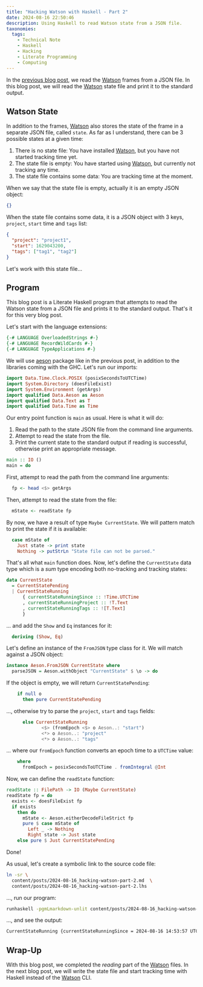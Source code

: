 ```yaml
---
title: "Hacking Watson with Haskell - Part 2"
date: 2024-08-16 22:50:46
description: Using Haskell to read Watson state from a JSON file.
taxonomies:
  tags:
    - Technical Note
    - Haskell
    - Hacking
    - Literate Programming
    - Computing
---
```


In the [previous blog post], we read the [Watson] frames from a JSON file. In
this blog post, we will read the [Watson] state file and print it to the
standard output.

<!-- more -->

## Watson State

In addition to the frames, [Watson] also stores the state of the frame in a
separate JSON file, called `state`. As far as I understand, there can be 3
possible states at a given time:

1. There is no state file: You have installed [Watson], but you have not started
   tracking time yet.
2. The state file is empty: You have started using [Watson], but currently not
   tracking any time.
3. The state file contains some data: You are tracking time at the moment.

When we say that the state file is empty, actually it is an empty JSON object:

```json
{}
```

When the state file contains some data, it is a JSON object with 3 keys,
`project`, `start` time and `tags` list:

```json
{
  "project": "project1",
  "start": 1629043200,
  "tags": ["tag1", "tag2"]
}
```

Let's work with this state file...

## Program

This blog post is a Literate Haskell program that attempts to read the Watson
state from a JSON file and prints it to the standard output. That's it for this
very blog post.

Let's start with the language extensions:

```haskell
{-# LANGUAGE OverloadedStrings #-}
{-# LANGUAGE RecordWildCards #-}
{-# LANGUAGE TypeApplications #-}
```

We will use [aeson] package like in the previous post, in addition to the
libraries coming with the GHC. Let's run our imports:

```haskell
import Data.Time.Clock.POSIX (posixSecondsToUTCTime)
import System.Directory (doesFileExist)
import System.Environment (getArgs)
import qualified Data.Aeson as Aeson
import qualified Data.Text as T
import qualified Data.Time as Time
```

Our entry point function is `main` as usual. Here is what it will do:

1. Read the path to the state JSON file from the command line arguments.
2. Attempt to read the state from the file.
3. Print the current state to the standard output if reading is successful,
   otherwise print an appropriate message.

```haskell
main :: IO ()
main = do
```

First, attempt to read the path from the command line arguments:

```haskell
  fp <- head <$> getArgs
```

Then, attempt to read the state from the file:

```haskell
  mState <- readState fp
```

By now, we have a result of type `Maybe CurrentState`. We will pattern match to
print the state if it is available:

```haskell
  case mState of
    Just state -> print state
    Nothing -> putStrLn "State file can not be parsed."
```

That's all what `main` function does. Now, let's define the `CurrentState` data
type which is a _sum_ type encoding both no-tracking and tracking states:

```haskell
data CurrentState
  = CurrentStatePending
  | CurrentStateRunning
      { currentStateRunningSince :: !Time.UTCTime
      , currentStateRunningProject :: !T.Text
      , currentStateRunningTags :: ![T.Text]
      }
```

... and add the `Show` and `Eq` instances for it:

```haskell
  deriving (Show, Eq)
```

Let's define an instance of the `FromJSON` type class for it. We will match
against a JSON object:

```haskell
instance Aeson.FromJSON CurrentState where
  parseJSON = Aeson.withObject "CurrentState" $ \o -> do
```

If the object is empty, we will return `CurrentStatePending`:

```haskell
    if null o
      then pure CurrentStatePending
```

..., otherwise try to parse the `project`, `start` and `tags` fields:

```haskell
      else CurrentStateRunning
             <$> (fromEpoch <$> o Aeson..: "start")
             <*> o Aeson..: "project"
             <*> o Aeson..: "tags"
```

... where our `fromEpoch` function converts an epoch time to a `UTCTime` value:

```haskell
    where
      fromEpoch = posixSecondsToUTCTime . fromIntegral @Int
```

Now, we can define the `readState` function:

```haskell
readState :: FilePath -> IO (Maybe CurrentState)
readState fp = do
  exists <- doesFileExist fp
  if exists
    then do
      mState <- Aeson.eitherDecodeFileStrict fp
      pure $ case mState of
        Left _ -> Nothing
        Right state -> Just state
    else pure $ Just CurrentStatePending
```

Done!

As usual, let's create a symbolic link to the source code file:

```sh
ln -sr \
  content/posts/2024-08-16_hacking-watson-part-2.md  \
  content/posts/2024-08-16_hacking-watson-part-2.lhs
```

..., run our program:

```sh
runhaskell -pgmLmarkdown-unlit content/posts/2024-08-16_hacking-watson-part-2.lhs ~/.config/watson/state
```

..., and see the output:

```txt
CurrentStateRunning {currentStateRunningSince = 2024-08-16 14:53:57 UTC, currentStateRunningProject = "vst", currentStateRunningTags = ["gh:vst/vst.github.io"]}
```

## Wrap-Up

With this blog post, we completed the _reading_ part of the [Watson] files. In
the next blog post, we will write the state file and start tracking time with
Haskell instead of the [Watson] CLI.

<!-- REFERENCES -->

[Watson]: http://tailordev.github.io/Watson/
[aeson]: https://hackage.haskell.org/package/aeson
[previous blog post]: /posts/hacking-watson-with-haskell-part-1/
